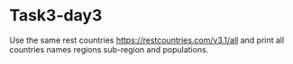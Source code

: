 # Task3-day3
Use the same rest countries https://restcountries.com/v3.1/all and print all countries names regions sub-region and populations.
